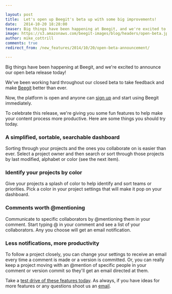 ```yaml
---

layout: post
title:  Let's open up Beegit's beta up with some big improvements! 
date:   2014-10-20 18:28:00
teaser: Big things have been happening at Beegit, and we're excited to announce our open beta release today!
image: https://s3.amazonaws.com/beegit-images/blog/headers/open-beta.jpg
author: mike_cottrill
comments: true
redirect_from: /new_features/2014/10/20/open-beta-announcement/

---
```


Big things have been happening at Beegit, and we're excited to announce our open beta release today! 

We've been working hard throughout our closed beta to take feedback and make [Beegit](https://beegit.com/) better than ever. 

Now, the platform is open and anyone can [sign up](https://beegit.com/login) and start using Beegit immediately. 

To celebrate this release, we're giving you some fun features to help make your content process more productive. Here are some things you should try today. 

### A simplified, sortable, searchable dashboard
Sorting through your projects and the ones you collaborate on is easier than ever. Select a project owner and then search or sort through those projects by last modified, alphabet or color (see the next item). 

### Identify your projects by color
Give your projects a splash of color to help identify and sort teams or priorities. Pick a color in your project settings that will make it pop on your dashboard. 

### Comments worth @mentioning
Communicate to specific collaborators by @mentioning them in your comment. Start typing @ in your comment and see a list of your collaborators. Any you choose will get an email notification.

### Less notifications, more productivity
To follow a project closely, you can change your settings to receive an email every time a comment is made or a version is committed. Or, you can really keep a project moving with an @mention of specific people in your comment or version commit so they'll get an email directed at them. 

Take a [test drive of these features today](https://beegit.com/login). As always, if you have ideas for more features or any questions shoot us an [email](mailto:support@beegit.com). 
